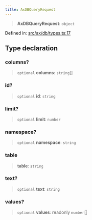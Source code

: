 ```yaml
---
title: AxDBQueryRequest
---
```


> **AxDBQueryRequest**: `object`

Defined in: [src/ax/db/types.ts:17](#apidocs/httpsgithubcomax-llmaxblob3b79ada8d723949fcd8a76c2b6f48cf69d8394f8srcaxdbtypestsl17)

## Type declaration

<a id="columns"></a>

### columns?

> `optional` **columns**: `string`[]

<a id="id"></a>

### id?

> `optional` **id**: `string`

<a id="limit"></a>

### limit?

> `optional` **limit**: `number`

<a id="namespace"></a>

### namespace?

> `optional` **namespace**: `string`

<a id="table"></a>

### table

> **table**: `string`

<a id="text"></a>

### text?

> `optional` **text**: `string`

<a id="values"></a>

### values?

> `optional` **values**: readonly `number`[]
